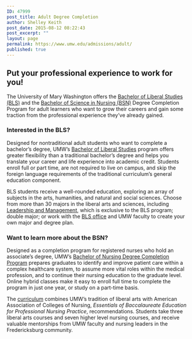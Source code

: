 ```yaml
---
ID: 47999
post_title: Adult Degree Completion
author: Shelley Keith
post_date: 2015-08-12 08:22:43
post_excerpt: ""
layout: page
permalink: https://www.umw.edu/admissions/adult/
published: true
---
```

<h2>Put your professional experience to work for you!</h2>
The University of Mary Washington offers the <a href="/admissions/adult/bls/">Bachelor of Liberal Studies (BLS)</a> and the <a href="/admissions/adult/bsn/">Bachelor of Science in Nursing (BSN)</a> Degree Completion Program for adult learners who want to grow their careers and gain some traction from the professional experience they’ve already gained.
<h3>Interested in the BLS?</h3>
Designed for nontraditional adult students who want to complete a bachelor’s degree, UMW’s <a href="/admissions/adult/bls/">Bachelor of Liberal Studies</a> program offers greater flexibility than a traditional bachelor’s degree and helps you translate your career and life experience into academic credit. Students enroll full or part time, are not required to live on campus, and skip the foreign language requirements of the traditional curriculum’s general education component.

BLS students receive a well-rounded education, exploring an array of subjects in the arts, humanities, and natural and social sciences. Choose from more than 30 majors in the liberal arts and sciences, including <a href="/study/areas/leadership-and-management-studies/">Leadership and Management</a>, which is exclusive to the BLS program; double major; or work with the <a href="http://cas.umw.edu/bls/">BLS office</a> and UMW faculty to create your own major and degree plan.
<h3>Want to learn more about the BSN?</h3>
Designed as a completion program for registered nurses who hold an associate’s degree, UMW’s <a href="/admissions/adult/bsn/">Bachelor of Nursing Degree Completion Program</a> prepares graduates to identify and improve patient care within a complex healthcare system, to assume more vital roles within the medical profession, and to continue their nursing education to the graduate level. Online hybrid classes make it easy to enroll full time to complete the program in just one year, or study on a part-time basis.

The <a href="/admissions/adult/bsn/bsn-curriculum/">curriculum</a> combines UMW’s tradition of liberal arts with American Association of Colleges of Nursing, <em>Essentials of Baccalaureate Education for Professional Nursing Practice</em>, recommendations. Students take three liberal arts courses and seven higher level nursing courses, and receive valuable mentorships from UMW faculty and nursing leaders in the Fredericksburg community.